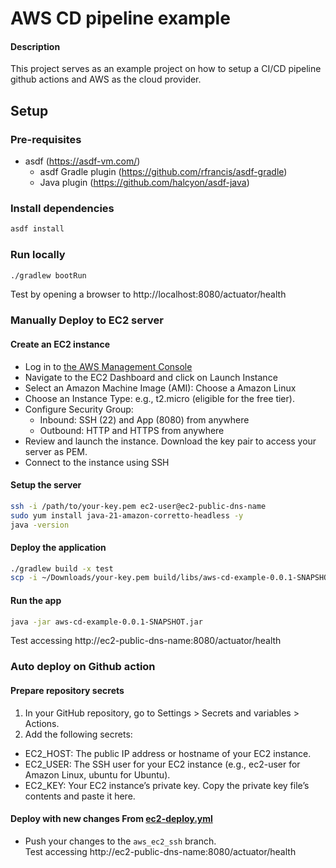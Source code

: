 # AWS CD pipeline example

#### Description
This project serves as an example project on how to setup
a CI/CD pipeline github actions and AWS as the cloud provider.

## Setup
### Pre-requisites
- asdf (https://asdf-vm.com/)  
  - asdf Gradle plugin (https://github.com/rfrancis/asdf-gradle)  
  - Java plugin (https://github.com/halcyon/asdf-java)

### Install dependencies
```bash
asdf install
```

### Run locally
```bash
./gradlew bootRun
```
Test by opening a browser to http://localhost:8080/actuator/health


### Manually Deploy to EC2 server

#### Create an EC2 instance
- Log in to [the AWS Management Console](https://aws.amazon.com/console/)
- Navigate to the EC2 Dashboard and click on Launch Instance
- Select an Amazon Machine Image (AMI): Choose a Amazon Linux
- Choose an Instance Type: e.g., t2.micro (eligible for the free tier).
- Configure Security Group: 
  - Inbound: SSH (22) and App (8080) from anywhere
  - Outbound: HTTP and HTTPS from anywhere
- Review and launch the instance. Download the key pair to access your server as PEM.
- Connect to the instance using SSH

#### Setup the server
```bash
ssh -i /path/to/your-key.pem ec2-user@ec2-public-dns-name
sudo yum install java-21-amazon-corretto-headless -y
java -version
```

#### Deploy the application
```bash
./gradlew build -x test
scp -i ~/Downloads/your-key.pem build/libs/aws-cd-example-0.0.1-SNAPSHOT.jar ec2-user@ec2-public-dns-name:/home/ec2-user/               ─╯
```

#### Run the app
```bash
java -jar aws-cd-example-0.0.1-SNAPSHOT.jar
```
Test accessing http://ec2-public-dns-name:8080/actuator/health

### Auto deploy on Github action

#### Prepare repository secrets
1. In your GitHub repository, go to Settings > Secrets and variables > Actions.
2. Add the following secrets:
  - EC2_HOST: The public IP address or hostname of your EC2 instance.
  - EC2_USER: The SSH user for your EC2 instance (e.g., ec2-user for Amazon Linux, ubuntu for Ubuntu).
  - EC2_KEY: Your EC2 instance’s private key. Copy the private key file’s contents and paste it here.

#### Deploy with new changes From [ec2-deploy.yml](.github/workflows/ec2-deploy.yml)
- Push your changes to the `aws_ec2_ssh` branch.  
Test accessing http://ec2-public-dns-name:8080/actuator/health